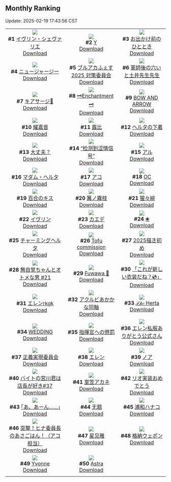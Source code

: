 ## Monthly Ranking
Update: 2025-02-19 17:43:56 CST

|      |      |      |
| :----: | :----: | :----: |
| ![](https://i.pixiv.re/c/240x480/img-master/img/2025/01/22/00/01/24/126445767_p0_master1200.jpg)<br>**#1** [イヴリン・シェヴァリエ](https://www.pixiv.net/artworks/126445767)<br>[Download](https://i.pixiv.re/img-original/img/2025/01/22/00/01/24/126445767_p0.jpg) | ![](https://i.pixiv.re/c/240x480/img-master/img/2025/01/22/00/21/07/126446664_p0_master1200.jpg)<br>**#2** [Y](https://www.pixiv.net/artworks/126446664)<br>[Download](https://i.pixiv.re/img-original/img/2025/01/22/00/21/07/126446664_p0.jpg) | ![](https://i.pixiv.re/c/240x480/img-master/img/2025/01/22/20/31/08/126467990_p0_master1200.jpg)<br>**#3** [お出かけ前のひととき](https://www.pixiv.net/artworks/126467990)<br>[Download](https://i.pixiv.re/img-original/img/2025/01/22/20/31/08/126467990_p0.png) |
| ![](https://i.pixiv.re/c/240x480/img-master/img/2025/01/22/19/20/25/126465794_p0_master1200.jpg)<br>**#4** [ニュージャージー](https://www.pixiv.net/artworks/126465794)<br>[Download](https://i.pixiv.re/img-original/img/2025/01/22/19/20/25/126465794_p0.jpg) | ![](https://i.pixiv.re/c/240x480/img-master/img/2025/01/22/00/07/14/126446137_p0_master1200.jpg)<br>**#5** [ブルアカふぇす2025 対策委員会](https://www.pixiv.net/artworks/126446137)<br>[Download](https://i.pixiv.re/img-original/img/2025/01/22/00/07/14/126446137_p0.jpg) | ![](https://i.pixiv.re/c/240x480/img-master/img/2025/01/22/01/57/00/126449182_p0_master1200.jpg)<br>**#6** [軍師後の六いと土井先生先生](https://www.pixiv.net/artworks/126449182)<br>[Download](https://i.pixiv.re/img-original/img/2025/01/22/01/57/00/126449182_p0.png) |
| ![](https://i.pixiv.re/c/240x480/img-master/img/2025/01/22/00/00/14/126445547_p0_master1200.jpg)<br>**#7** [キアサージ💜](https://www.pixiv.net/artworks/126445547)<br>[Download](https://i.pixiv.re/img-original/img/2025/01/22/00/00/14/126445547_p0.png) | ![](https://i.pixiv.re/c/240x480/img-master/img/2025/01/21/09/05/11/126424846_p0_master1200.jpg)<br>**#8** [🗝Enchantment🗝](https://www.pixiv.net/artworks/126424846)<br>[Download](https://i.pixiv.re/img-original/img/2025/01/21/09/05/11/126424846_p0.png) | ![](https://i.pixiv.re/c/240x480/img-master/img/2025/01/22/00/00/56/126445710_p0_master1200.jpg)<br>**#9** [BOW AND ARROW](https://www.pixiv.net/artworks/126445710)<br>[Download](https://i.pixiv.re/img-original/img/2025/01/22/00/00/56/126445710_p0.jpg) |
| ![](https://i.pixiv.re/c/240x480/img-master/img/2025/01/22/20/12/43/126467376_p0_master1200.jpg)<br>**#10** [耀嘉音](https://www.pixiv.net/artworks/126467376)<br>[Download](https://i.pixiv.re/img-original/img/2025/01/22/20/12/43/126467376_p0.jpg) | ![](https://i.pixiv.re/c/240x480/img-master/img/2025/01/22/12/52/03/126458116_p0_master1200.jpg)<br>**#11** [露比](https://www.pixiv.net/artworks/126458116)<br>[Download](https://i.pixiv.re/img-original/img/2025/01/22/12/52/03/126458116_p0.jpg) | ![](https://i.pixiv.re/c/240x480/img-master/img/2025/01/21/00/00/14/126415484_p0_master1200.jpg)<br>**#12** [ヘルタの下着](https://www.pixiv.net/artworks/126415484)<br>[Download](https://i.pixiv.re/img-original/img/2025/01/21/00/00/14/126415484_p0.png) |
| ![](https://i.pixiv.re/c/240x480/img-master/img/2025/01/22/16/00/01/126460980_p0_master1200.jpg)<br>**#13** [大丈夫？](https://www.pixiv.net/artworks/126460980)<br>[Download](https://i.pixiv.re/img-original/img/2025/01/22/16/00/01/126460980_p0.jpg) | ![](https://i.pixiv.re/c/240x480/img-master/img/2025/01/21/21/35/28/126440261_p0_master1200.jpg)<br>**#14** [“检测到涩情信号”](https://www.pixiv.net/artworks/126440261)<br>[Download](https://i.pixiv.re/img-original/img/2025/01/21/21/35/28/126440261_p0.jpg) | ![](https://i.pixiv.re/c/240x480/img-master/img/2025/01/22/20/28/24/126467874_p0_master1200.jpg)<br>**#15** [アル](https://www.pixiv.net/artworks/126467874)<br>[Download](https://i.pixiv.re/img-original/img/2025/01/22/20/28/24/126467874_p0.jpg) |
| ![](https://i.pixiv.re/c/240x480/img-master/img/2025/01/21/19/30/01/126436118_p0_master1200.jpg)<br>**#16** [マダム・ヘルタ](https://www.pixiv.net/artworks/126436118)<br>[Download](https://i.pixiv.re/img-original/img/2025/01/21/19/30/01/126436118_p0.jpg) | ![](https://i.pixiv.re/c/240x480/img-master/img/2025/01/22/17/37/40/126462945_p0_master1200.jpg)<br>**#17** [アコ](https://www.pixiv.net/artworks/126462945)<br>[Download](https://i.pixiv.re/img-original/img/2025/01/22/17/37/40/126462945_p0.jpg) | ![](https://i.pixiv.re/c/240x480/img-master/img/2025/01/21/00/00/30/126415568_p0_master1200.jpg)<br>**#18** [OC](https://www.pixiv.net/artworks/126415568)<br>[Download](https://i.pixiv.re/img-original/img/2025/01/21/00/00/30/126415568_p0.png) |
| ![](https://i.pixiv.re/c/240x480/img-master/img/2025/01/20/00/00/06/126384211_p0_master1200.jpg)<br>**#19** [百合のキス](https://www.pixiv.net/artworks/126384211)<br>[Download](https://i.pixiv.re/img-original/img/2025/01/20/00/00/06/126384211_p0.png) | ![](https://i.pixiv.re/c/240x480/img-master/img/2025/01/22/01/11/42/126448176_p0_master1200.jpg)<br>**#20** [篝ノ霧枝](https://www.pixiv.net/artworks/126448176)<br>[Download](https://i.pixiv.re/img-original/img/2025/01/22/01/11/42/126448176_p0.jpg) | ![](https://i.pixiv.re/c/240x480/img-master/img/2025/01/23/00/02/44/126475983_p0_master1200.jpg)<br>**#21** [猩々緋](https://www.pixiv.net/artworks/126475983)<br>[Download](https://i.pixiv.re/img-original/img/2025/01/23/00/02/44/126475983_p0.jpg) |
| ![](https://i.pixiv.re/c/240x480/img-master/img/2025/01/23/00/00/14/126475648_p0_master1200.jpg)<br>**#22** [イヴリン](https://www.pixiv.net/artworks/126475648)<br>[Download](https://i.pixiv.re/img-original/img/2025/01/23/00/00/14/126475648_p0.jpg) | ![](https://i.pixiv.re/c/240x480/img-master/img/2025/01/22/18/30/02/126464425_p0_master1200.jpg)<br>**#23** [カエデ](https://www.pixiv.net/artworks/126464425)<br>[Download](https://i.pixiv.re/img-original/img/2025/01/22/18/30/02/126464425_p0.jpg) | ![](https://i.pixiv.re/c/240x480/img-master/img/2025/01/20/03/06/20/126389659_p0_master1200.jpg)<br>**#24** [❀](https://www.pixiv.net/artworks/126389659)<br>[Download](https://i.pixiv.re/img-original/img/2025/01/20/03/06/20/126389659_p0.jpg) |
| ![](https://i.pixiv.re/c/240x480/img-master/img/2025/01/20/00/09/51/126385072_p0_master1200.jpg)<br>**#25** [チャーミングヘルタ](https://www.pixiv.net/artworks/126385072)<br>[Download](https://i.pixiv.re/img-original/img/2025/01/20/00/09/51/126385072_p0.jpg) | ![](https://i.pixiv.re/c/240x480/img-master/img/2025/01/22/23/56/14/126475411_p0_master1200.jpg)<br>**#26** [Tofu commission](https://www.pixiv.net/artworks/126475411)<br>[Download](https://i.pixiv.re/img-original/img/2025/01/22/23/56/14/126475411_p0.png) | ![](https://i.pixiv.re/c/240x480/img-master/img/2025/01/22/15/35/43/126460605_p0_master1200.jpg)<br>**#27** [2025描き初め](https://www.pixiv.net/artworks/126460605)<br>[Download](https://i.pixiv.re/img-original/img/2025/01/22/15/35/43/126460605_p0.jpg) |
| ![](https://i.pixiv.re/c/240x480/img-master/img/2025/01/22/00/01/14/126445744_p0_master1200.jpg)<br>**#28** [無自覚ちゃんとオトメな男 #21](https://www.pixiv.net/artworks/126445744)<br>[Download](https://i.pixiv.re/img-original/img/2025/01/22/00/01/14/126445744_p0.jpg) | ![](https://i.pixiv.re/c/240x480/img-master/img/2025/01/22/10/19/54/126455756_p0_master1200.jpg)<br>**#29** [Fuwawa 💙](https://www.pixiv.net/artworks/126455756)<br>[Download](https://i.pixiv.re/img-original/img/2025/01/22/10/19/54/126455756_p0.png) | ![](https://i.pixiv.re/c/240x480/img-master/img/2025/01/23/00/03/35/126476009_p0_master1200.jpg)<br>**#30** [「これが新しい衣装だね？💿」](https://www.pixiv.net/artworks/126476009)<br>[Download](https://i.pixiv.re/img-original/img/2025/01/23/00/03/35/126476009_p0.png) |
| ![](https://i.pixiv.re/c/240x480/img-master/img/2025/01/23/00/00/10/126475622_p0_master1200.jpg)<br>**#31** [エレンrkgk](https://www.pixiv.net/artworks/126475622)<br>[Download](https://i.pixiv.re/img-original/img/2025/01/23/00/00/10/126475622_p0.jpg) | ![](https://i.pixiv.re/c/240x480/img-master/img/2025/01/22/18/56/50/126465092_p0_master1200.jpg)<br>**#32** [アクルビあかかな同軸](https://www.pixiv.net/artworks/126465092)<br>[Download](https://i.pixiv.re/img-original/img/2025/01/22/18/56/50/126465092_p0.jpg) | ![](https://i.pixiv.re/c/240x480/img-master/img/2025/01/22/23/53/08/126475280_p0_master1200.jpg)<br>**#33** [𝒯𝒽𝑒 Herta](https://www.pixiv.net/artworks/126475280)<br>[Download](https://i.pixiv.re/img-original/img/2025/01/22/23/53/08/126475280_p0.jpg) |
| ![](https://i.pixiv.re/c/240x480/img-master/img/2025/01/21/00/00/22/126415526_p0_master1200.jpg)<br>**#34** [WEDDING](https://www.pixiv.net/artworks/126415526)<br>[Download](https://i.pixiv.re/img-original/img/2025/01/21/00/00/22/126415526_p0.jpg) | ![](https://i.pixiv.re/c/240x480/img-master/img/2025/01/22/14/48/16/126459870_p0_master1200.jpg)<br>**#35** [指揮官への懲罰](https://www.pixiv.net/artworks/126459870)<br>[Download](https://i.pixiv.re/img-original/img/2025/01/22/14/48/16/126459870_p0.jpg) | ![](https://i.pixiv.re/c/240x480/img-master/img/2025/01/22/00/07/45/126446169_p0_master1200.jpg)<br>**#36** [エレン私服ありがとう公式さん](https://www.pixiv.net/artworks/126446169)<br>[Download](https://i.pixiv.re/img-original/img/2025/01/22/00/07/45/126446169_p0.jpg) |
| ![](https://i.pixiv.re/c/240x480/img-master/img/2025/01/23/20/43/01/126498742_p0_master1200.jpg)<br>**#37** [正義実現委員会](https://www.pixiv.net/artworks/126498742)<br>[Download](https://i.pixiv.re/img-original/img/2025/01/23/20/43/01/126498742_p0.jpg) | ![](https://i.pixiv.re/c/240x480/img-master/img/2025/01/22/02/45/15/126450101_p0_master1200.jpg)<br>**#38** [エレン](https://www.pixiv.net/artworks/126450101)<br>[Download](https://i.pixiv.re/img-original/img/2025/01/22/02/45/15/126450101_p0.png) | ![](https://i.pixiv.re/c/240x480/img-master/img/2025/01/22/00/44/23/126447424_p0_master1200.jpg)<br>**#39** [ノア](https://www.pixiv.net/artworks/126447424)<br>[Download](https://i.pixiv.re/img-original/img/2025/01/22/00/44/23/126447424_p0.jpg) |
| ![](https://i.pixiv.re/c/240x480/img-master/img/2025/01/22/16/27/31/126461100_p0_master1200.jpg)<br>**#40** [バイトの宮川君は店長が好き#37](https://www.pixiv.net/artworks/126461100)<br>[Download](https://i.pixiv.re/img-original/img/2025/01/22/16/27/31/126461100_p0.png) | ![](https://i.pixiv.re/c/240x480/img-master/img/2025/01/24/01/23/50/126508856_p0_master1200.jpg)<br>**#41** [室笠アカネ](https://www.pixiv.net/artworks/126508856)<br>[Download](https://i.pixiv.re/img-original/img/2025/01/24/01/23/50/126508856_p0.png) | ![](https://i.pixiv.re/c/240x480/img-master/img/2025/01/20/12/22/16/126397396_p0_master1200.jpg)<br>**#42** [リオ実装おめでとう](https://www.pixiv.net/artworks/126397396)<br>[Download](https://i.pixiv.re/img-original/img/2025/01/20/12/22/16/126397396_p0.jpg) |
| ![](https://i.pixiv.re/c/240x480/img-master/img/2025/01/20/17/07/13/126402225_p0_master1200.jpg)<br>**#43** [｢あ、あーん……｣](https://www.pixiv.net/artworks/126402225)<br>[Download](https://i.pixiv.re/img-original/img/2025/01/20/17/07/13/126402225_p0.jpg) | ![](https://i.pixiv.re/c/240x480/img-master/img/2025/01/23/02/09/16/126479527_p0_master1200.jpg)<br>**#44** [无题](https://www.pixiv.net/artworks/126479527)<br>[Download](https://i.pixiv.re/img-original/img/2025/01/23/02/09/16/126479527_p0.jpg) | ![](https://i.pixiv.re/c/240x480/img-master/img/2025/01/23/15/20/04/126490718_p0_master1200.jpg)<br>**#45** [浦和ハナコ](https://www.pixiv.net/artworks/126490718)<br>[Download](https://i.pixiv.re/img-original/img/2025/01/23/15/20/04/126490718_p0.jpg) |
| ![](https://i.pixiv.re/c/240x480/img-master/img/2025/01/23/07/04/40/126483243_p0_master1200.jpg)<br>**#46** [突撃！ヒナ委員長のあさごはん！（アコ担当）](https://www.pixiv.net/artworks/126483243)<br>[Download](https://i.pixiv.re/img-original/img/2025/01/23/07/04/40/126483243_p0.png) | ![](https://i.pixiv.re/c/240x480/img-master/img/2025/01/21/00/00/38/126415595_p0_master1200.jpg)<br>**#47** [星见雅](https://www.pixiv.net/artworks/126415595)<br>[Download](https://i.pixiv.re/img-original/img/2025/01/21/00/00/38/126415595_p0.png) | ![](https://i.pixiv.re/c/240x480/img-master/img/2025/01/21/17/52/08/126433390_p0_master1200.jpg)<br>**#48** [格納ウェポン](https://www.pixiv.net/artworks/126433390)<br>[Download](https://i.pixiv.re/img-original/img/2025/01/21/17/52/08/126433390_p0.png) |
| ![](https://i.pixiv.re/c/240x480/img-master/img/2025/01/21/00/52/43/126417481_p0_master1200.jpg)<br>**#49** [Yvonne](https://www.pixiv.net/artworks/126417481)<br>[Download](https://i.pixiv.re/img-original/img/2025/01/21/00/52/43/126417481_p0.jpg) | ![](https://i.pixiv.re/c/240x480/img-master/img/2025/01/22/18/30/02/126464424_p0_master1200.jpg)<br>**#50** [Astra](https://www.pixiv.net/artworks/126464424)<br>[Download](https://i.pixiv.re/img-original/img/2025/01/22/18/30/02/126464424_p0.jpg) |
|      |
